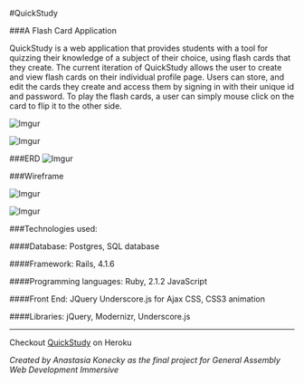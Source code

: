 #QuickStudy

###A Flash Card Application

QuickStudy is a web application that provides students with a tool for quizzing their knowledge of a subject of their choice, using flash cards that they create. The current iteration of QuickStudy allows the user to create and view flash cards on their individual profile page.  Users can store, and edit the cards they create and access them by signing in with their unique id and password.  To play the flash cards, a user can simply mouse click on the card to flip it to the other side.

![Imgur](http://i.imgur.com/PHynXnGl.png)

![Imgur](http://i.imgur.com/QMrCnzbl.png)

###ERD
![Imgur](http://i.imgur.com/d8QMEBpl.png)

###Wireframe

![Imgur](http://i.imgur.com/v391hDKl.png)

![Imgur](http://i.imgur.com/I2GTG31l.png)

###Technologies used:

####Database:
Postgres, SQL database

####Framework:
Rails, 4.1.6

####Programming languages:
Ruby, 2.1.2
JavaScript

####Front End:
JQuery
Underscore.js for
Ajax
CSS, CSS3 animation

####Libraries:
jQuery, Modernizr, Underscore.js



*********

Checkout [QuickStudy](https://quickstudy.herokuapp.com/) on Heroku

*Created by Anastasia Konecky as the final project for General Assembly Web Development Immersive*








